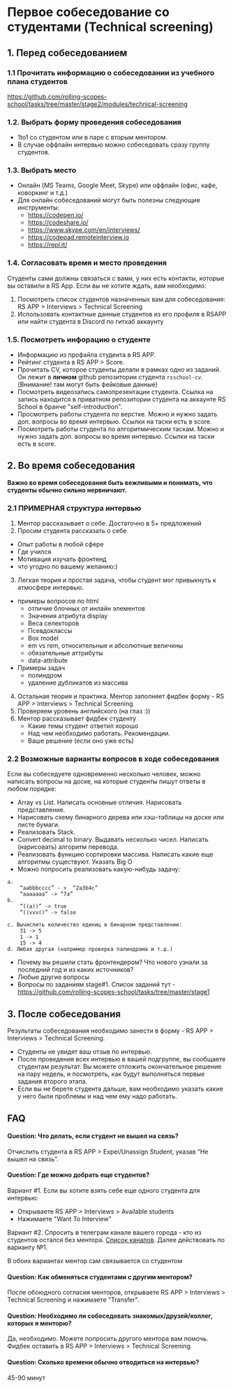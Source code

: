 # Первое собеседование со студентами (Technical screening)

## 1. Перед собеседованием

### 1.1 Прочитать информацию о собеседовании из учебного плана студентов
https://github.com/rolling-scopes-school/tasks/tree/master/stage2/modules/technical-screening

### 1.2. Выбрать форму проведения собеседования
- 1to1 со студентом или в паре c вторым ментором. 
- В случае оффлайн интервью можно собеседовать сразу группу студентов. 

### 1.3. Выбрать место
- Онлайн (MS Teams, Google Meet, Skype) или оффлайн (офис, кафе, коворкинг и т.д.)
- Для онлайн собеседований могут быть полезны следующие инструменты:
    - https://codepen.io/
    - https://codeshare.io/
    - https://www.skype.com/en/interviews/
    - https://codepad.remoteinterview.io
    - https://repl.it/

### 1.4. Согласовать время и место проведения  
Студенты сами должны связаться с вами, у них есть контакты, которые вы оставили в RS App.
Если вы не хотите ждать, вам необходимо:
1. Посмотреть список студентов назначенных вам для собеседования: RS APP  > Interviews > Technical Screening
2. Использовать контактные данные студентов из его профиля в RSAPP или найти студента в Discord по гитхаб аккаунту

### 1.5. Посмотреть инфорацию о студенте
- Информацию из профайла студента в RS APP.
- Рейтинг студента в RS APP > Score.
- Прочитать CV, которое студенты делали в рамках одно из заданий. Он лежит в **личном** github репозитории студента `rsschool-cv`. (Внимание! там могут быть фейковые данные) 
- Посмотреть видеозапись самопрезентации студента. Ссылка на запись находится в приватном репозитории студента на аккаунте RS School в бранче "self-introduction". 
- Просмотреть работы студента по верстке. Можно и нужно задать доп. вопросы во время интервью. Ссылки на таски есть в score.
- Посмотреть работы студента по алгоритмическим таскам. Можно и нужно задать доп. вопросы во время интервью. Ссылки на таски есть в score.

## 2. Во время собеседования
**Важно во время собеседования быть вежливыми и понимать, что студенты обычно сильно нервничают.** 

### 2.1 ПРИМЕРНАЯ структура интервью
1) Ментор рассказывает о себе. Достаточно в 5+ предложений
2) Просим студента рассказать о себе
  - Опыт работы в любой сфере
  - Где учился
  - Мотивация изучать фронтенд
  - что угодно по вашему желанию:)
3) Легкая теория и простая задача, чтобы студент мог привыкнуть к атмосфере интервью.
  - примеры вопросов по html
    * отличие блочных от инлайн элементов
    * Значения атрибута display
    * Веса селекторов
    * Псевдоклассы
    * Box model
    * em vs rem, относительные и абсолютные величины
    * обязательные аттрибуты
    * data-attribute
  - Примеры задач
    * полиндром
    * удаление дубликатов из массива
4) Остальная теория и практика. Ментор заполняет фидбек форму - RS APP > Interviews > Technical Screening
5) Проверяем уровень английского (на глаз :))
6) Ментор рассказывает фидбек студенту 
	- Какие темы студент ответил хорошо
	- Над чем необходимо работать. Рекомендации.
	- Ваше решение (если оно уже есть)

### 2.2 Возможные варианты вопросов в ходе собеседования
Если вы собеседуете одновременно несколько человек, можно написать вопросы на доске, на которые студенты пишут ответы в любом порядке:
- Array vs List. Написать основные отличия. Нарисовать представление. 
- Нарисовать схему бинарного дерева или хэш-таблицы на доске или листе бумаги.
- Реализовать Stack.
- Convert decimal to binary. Выдавать несколько чисел. Написать (нарисовать) алгоритм перевода.
- Реализовать функцию сортировки массива. Написать какие еще алгоритмы существуют.  Указать Big O
- Можно попросить реализовать какую-нибудь задачу: 
```
a.
	“aabbbcccc” - >  “2a3b4c”
	“aaaaaaa” -> “7a”
b. 
	“((a))” -> true
	“((vvv()” -> false

c. Вычислить количество единиц в бинарном представлении:
	31 -> 5
	1 -> 1
	15 -> 4
d. Любая другая (например проверка палиндрома и т.д.)
```
- Почему вы решили стать фронтендером? Что нового узнали за последний год и из каких источников?
- Любые другие вопросы
- Вопросы по заданиям stage#1. Список заданий тут - https://github.com/rolling-scopes-school/tasks/tree/master/stage1

## 3. После собеседования
Результаты собеседования необходимо занести в форму - RS APP > Interviews > Technical Screening.
- Студенты не увидят ваш отзыв по интервью.
- После проведения всех интервью в вашей подгруппе, вы сообщаете студентам результат. Вы можете отложить окончательное решение на пару недель, и посмотреть, как будут выполняться первые задания второго этапа.   
- Если вы не берете студента дальше, вам необходимо указать какие у него были проблемы и над чем ему надо работать.

## FAQ
#### Question: Что делать, если студент не вышел на связь?
Отчислить студента в RS APP > Expel/Unassign Student, указав “Не вышел на связь”. 

#### Question: Где можно добрать еще студентов?
Вариант #1. Если вы хотите взять себе еще одного студента для интервью:
- Открываете RS APP > Interviews > Available students
- Нажимаете "Want To Interview"

Вариант #2. Cпросить в телеграм канале вашего города - кто из студентов остался без ментора. [Список каналов](https://docs.rs.school/#/rs-school-chats?id=telegram). Далее действовать по варианту №1.

В обоих вариантах ментор сам связывается со студентом

#### Question: Как обменяться студентами с другим ментором?
После обоюдного согласия менторов, открываете RS APP > Interviews > Technical Screening и нажимаете "Transfer".

#### Question: Необходимо ли собеседовать знакомых/друзей/коллег, которых я менторю?
Да, необходимо. Можете попросить другого ментора вам помочь.
Фидбек оставить в RS APP > Interviews > Technical Screening

#### Question: Сколько времени обычно отводиться на интервью? 
45-90 минут

